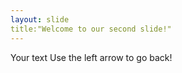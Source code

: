 ```yaml
---
layout: slide
title:"Welcome to our second slide!"
---
```

Your text 
Use the left arrow to go back!
